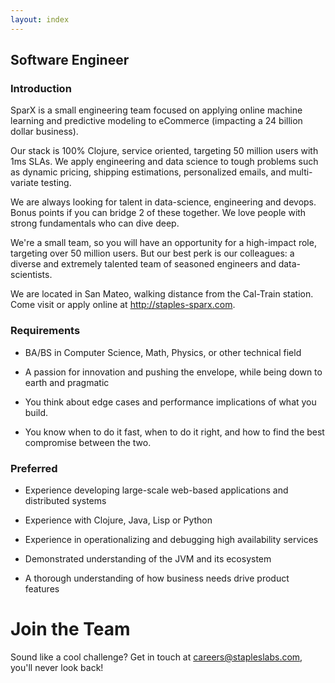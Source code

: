 ```yaml
---
layout: index
---
```


## Software Engineer

### Introduction

SparX is a small engineering team focused on applying online machine
learning and predictive modeling to eCommerce (impacting a 24 billion
dollar business).

Our stack is 100% Clojure, service oriented, targeting 50 million
users with 1ms SLAs. We apply engineering and data science to tough
problems such as dynamic pricing, shipping estimations, personalized
emails, and multi-variate testing.

We are always looking for talent in data-science, engineering and
devops. Bonus points if you can bridge 2 of these together. We love
people with strong fundamentals who can dive deep.

We're a small team, so you will have an opportunity for a high-impact
role, targeting over 50 million users. But our best perk is our
colleagues: a diverse and extremely talented team of seasoned
engineers and data-scientists.

We are located in San Mateo, walking distance from the Cal-Train
station. Come visit or apply online at http://staples-sparx.com.


### Requirements

* BA/BS in Computer Science, Math, Physics, or other technical field

* A passion for innovation and pushing the envelope, while being down
  to earth and pragmatic

* You think about edge cases and performance implications of what you
  build.

* You know when to do it fast, when to do it right, and how to find
  the best compromise between the two.

### Preferred

* Experience developing large-scale web-based applications and
  distributed systems

* Experience with Clojure, Java, Lisp or Python

* Experience in operationalizing and debugging high availability
  services

* Demonstrated understanding of the JVM and its ecosystem

* A thorough understanding of how business needs drive product
  features

# Join the Team

Sound like a cool challenge? Get in touch at
[careers@stapleslabs.com](mailto:careers@stapleslabs.com), you'll
never look back!

